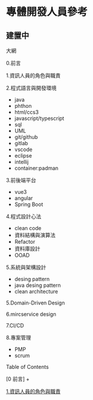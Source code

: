 # 專體開發人員參考

## 建置中

大網

0.前言

1.資訊人員的角色與職責

2.程式語言與開發環境

 + java
 + phthon
 + html/ccs3
 + javascript/typescript
 + sql
 + UML
 + git/github
 + gitlab
 + vscode
 + eclipse
 + intellij
 + container:padman
 
3.前後端平台

 + vue3
 + angular
 + Spring Boot

4.程式設計心法

 + clean code
 + 資料結構與演算法
 + Refactor
 + 資料庫設計
 + OOAD


5.系統與架構設計

 + desing pattern
 + java desing pattern
 + clean architecture

5.Domain-Driven Design

6.mircservice design

7.CI/CD

8.專案管理
 + PMP
 + scrum







Table of Contents

[0 前言]
+


[1.資訊人員的角色與職責](docs\Information_Personnel_Roles_and_Responsibilities\README.md)
